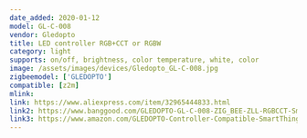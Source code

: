 ```yaml
---
date_added: 2020-01-12
model: GL-C-008
vendor: Gledopto
title: LED controller RGB+CCT or RGBW
category: light
supports: on/off, brightness, color temperature, white, color
image: /assets/images/devices/Gledopto_GL-C-008.jpg
zigbeemodel: ['GLEDOPTO']
compatible: [z2m]
mlink: 
link: https://www.aliexpress.com/item/32965444833.html
link2: https://www.banggood.com/GLEDOPTO-GL-C-008-ZIG_BEE-ZLL-RGBCCT-Smart-APP-LED-Strip-Controller-Work-With-Home-Kit-Philip-Hub-p-1471007.html
link3: https://www.amazon.com/GLEDOPTO-Controller-Compatible-SmartThings-Lightify/dp/B07R32CS17
---
```

